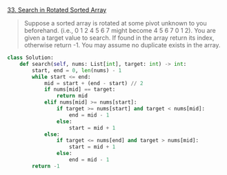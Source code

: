 
[33. Search in Rotated Sorted Array](https://leetcode.com/problems/search-in-rotated-sorted-array) 

> Suppose a sorted array is rotated at some pivot unknown to you beforehand. (i.e., 0 1 2 4 5 6 7 might become 4 5 6 7 0 1 2). You are given a target value to search. If found in the array return its index, otherwise return -1. You may assume no duplicate exists in the array.

```python
class Solution: 
    def search(self, nums: List[int], target: int) -> int: 
        start, end = 0, len(nums) - 1 
        while start <= end: 
            mid = start + (end - start) // 2 
            if nums[mid] == target: 
                return mid 
            elif nums[mid] >= nums[start]: 
                if target >= nums[start] and target < nums[mid]: 
                    end = mid - 1 
                else: 
                    start = mid + 1 
            else: 
                if target <= nums[end] and target > nums[mid]: 
                    start = mid + 1 
                else: 
                    end = mid - 1 
        return -1
```